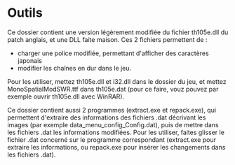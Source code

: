 ﻿# Outils

Ce dossier contient une version légèrement modifiée du fichier th105e.dll du patch anglais, et une DLL faite maison.
Ces 2 fichiers permettent de :
- charger une police modifiée, permettant d'afficher des caractères japonais
- modifier les chaînes en dur dans le jeu.

Pour les utiliser, mettez th105e.dll et i32.dll dans le dossier du jeu, et mettez MonoSpatialModSWR.ttf dans th105e.dat (pour ce faire, vouz pouvez par exemple ouvrir th105e.dll avec WinRAR).

Ce dossier contient aussi 2 programmes (extract.exe et repack.exe), qui permettent d'extraire des informations des fichiers .dat décrivant les images (par exemple data_menu_config_Config.dat), puis de mettre dans les fichiers .dat les informations modifiées.
Pour les utiliser, faites glisser le fichier .dat concerné sur le programme correspondant (extract.exe pour extraire les informations, ou repack.exe pour insérer les changements dans les fichiers .dat).
